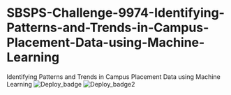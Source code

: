 # SBSPS-Challenge-9974-Identifying-Patterns-and-Trends-in-Campus-Placement-Data-using-Machine-Learning
Identifying Patterns and Trends in Campus Placement Data using Machine Learning
![Deploy_badge]((https://www.credly.com/badges/1a469cdc-62d6-4d28-8fe1-a5155fb27c73/public_url)https://www.credly.com/badges/1a469cdc-62d6-4d28-8fe1-a5155fb27c73/public_url)
![Deploy_badge2](https://www.credly.com/badges/252e67e7-5246-4647-a095-9995c297b618/public_url) 
